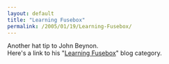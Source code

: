 ```yaml
---
layout: default
title: "Learning Fusebox"
permalink: /2005/01/19/Learning-Fusebox/
---
```


Another hat tip to John Beynon.<br/>Here's a link to his &quot;<a target="_blank" href="http://www.beynon.org.uk/index.cfm?fuseaction=blog.show&amp;mode=cat&amp;catid=8C3B9E31-802D-00D5-73ADB5D764E60C74">Learning Fusebox</a>&quot; blog category.<br type="_moz"/>